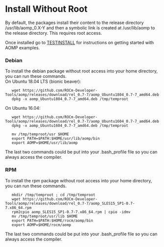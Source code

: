 # Install Without Root
By default, the packages install their content to the release directory /usr/lib/aomp_0.X-Y and then a  symbolic link is created at /usr/lib/aomp to the release directory. This requires root access.

Once installed go to [TESTINSTALL](TESTINSTALL.md) for instructions on getting started with AOMP examples.

### Debian
To install the debian package without root access into your home directory, you can run these commands.<br>
On Ubuntu 18.04 LTS (bionic beaver):
```
   wget https://github.com/ROCm-Developer-Tools/aomp/releases/download/rel_0.7-7/aomp_Ubuntu1804_0.7-7_amd64.deb
   dpkg -x aomp_Ubuntu1804_0.7-7_amd64.deb /tmp/temproot
```
On Ubuntu 16.04:
```
   wget https://github.com/ROCm-Developer-Tools/aomp/releases/download/rel_0.7-7/aomp_Ubuntu1604_0.7-7_amd64.deb
   dpkg -x aomp_Ubuntu1604_0.7-7_amd64.deb /tmp/temproot
```
```
   mv /tmp/temproot/usr $HOME
   export PATH=$PATH:$HOME/usr/lib/aomp/bin
   export AOMP=$HOME/usr/lib/aomp
```
The last two commands could be put into your .bash_profile file so you can always access the compiler.

### RPM
To install the rpm package without root access into your home directory, you can run these commands.
```
   mkdir /tmp/temproot ; cd /tmp/temproot 
   wget https://github.com/ROCm-Developer-Tools/aomp/releases/download/rel_0.7-7/aomp_SLES15_SP1-0.7-7.x86_64.rpm
   rpm2cpio aomp_SLES15_SP1-0.7-7.x86_64.rpm | cpio -idmv
   mv /tmp/temproot/usr/lib $HOME
   export PATH=$PATH:$HOME/rocm/aomp/bin
   export AOMP=$HOME/rocm/aomp
```
The last two commands could be put into your .bash_profile file so you can always access the compiler.
